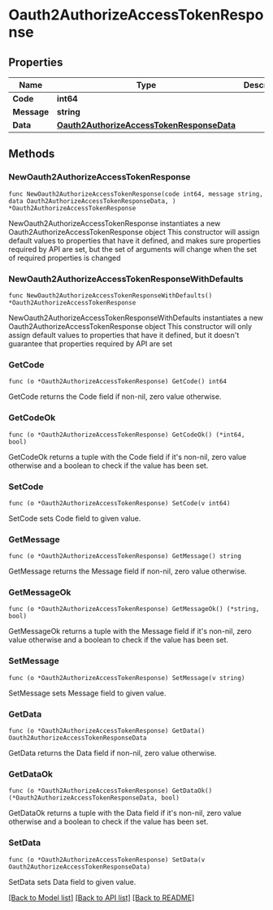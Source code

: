# Oauth2AuthorizeAccessTokenResponse

## Properties

Name | Type | Description | Notes
------------ | ------------- | ------------- | -------------
**Code** | **int64** |  | 
**Message** | **string** |  | 
**Data** | [**Oauth2AuthorizeAccessTokenResponseData**](Oauth2AuthorizeAccessTokenResponseData.md) |  | 

## Methods

### NewOauth2AuthorizeAccessTokenResponse

`func NewOauth2AuthorizeAccessTokenResponse(code int64, message string, data Oauth2AuthorizeAccessTokenResponseData, ) *Oauth2AuthorizeAccessTokenResponse`

NewOauth2AuthorizeAccessTokenResponse instantiates a new Oauth2AuthorizeAccessTokenResponse object
This constructor will assign default values to properties that have it defined,
and makes sure properties required by API are set, but the set of arguments
will change when the set of required properties is changed

### NewOauth2AuthorizeAccessTokenResponseWithDefaults

`func NewOauth2AuthorizeAccessTokenResponseWithDefaults() *Oauth2AuthorizeAccessTokenResponse`

NewOauth2AuthorizeAccessTokenResponseWithDefaults instantiates a new Oauth2AuthorizeAccessTokenResponse object
This constructor will only assign default values to properties that have it defined,
but it doesn't guarantee that properties required by API are set

### GetCode

`func (o *Oauth2AuthorizeAccessTokenResponse) GetCode() int64`

GetCode returns the Code field if non-nil, zero value otherwise.

### GetCodeOk

`func (o *Oauth2AuthorizeAccessTokenResponse) GetCodeOk() (*int64, bool)`

GetCodeOk returns a tuple with the Code field if it's non-nil, zero value otherwise
and a boolean to check if the value has been set.

### SetCode

`func (o *Oauth2AuthorizeAccessTokenResponse) SetCode(v int64)`

SetCode sets Code field to given value.


### GetMessage

`func (o *Oauth2AuthorizeAccessTokenResponse) GetMessage() string`

GetMessage returns the Message field if non-nil, zero value otherwise.

### GetMessageOk

`func (o *Oauth2AuthorizeAccessTokenResponse) GetMessageOk() (*string, bool)`

GetMessageOk returns a tuple with the Message field if it's non-nil, zero value otherwise
and a boolean to check if the value has been set.

### SetMessage

`func (o *Oauth2AuthorizeAccessTokenResponse) SetMessage(v string)`

SetMessage sets Message field to given value.


### GetData

`func (o *Oauth2AuthorizeAccessTokenResponse) GetData() Oauth2AuthorizeAccessTokenResponseData`

GetData returns the Data field if non-nil, zero value otherwise.

### GetDataOk

`func (o *Oauth2AuthorizeAccessTokenResponse) GetDataOk() (*Oauth2AuthorizeAccessTokenResponseData, bool)`

GetDataOk returns a tuple with the Data field if it's non-nil, zero value otherwise
and a boolean to check if the value has been set.

### SetData

`func (o *Oauth2AuthorizeAccessTokenResponse) SetData(v Oauth2AuthorizeAccessTokenResponseData)`

SetData sets Data field to given value.



[[Back to Model list]](../README.md#documentation-for-models) [[Back to API list]](../README.md#documentation-for-api-endpoints) [[Back to README]](../README.md)


